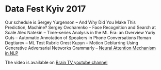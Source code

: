 # Data Fest Kyiv 2017

Our schedule is
Sergey Yurgenson – And Why Did You Make This Prediction, Machine?
Sergey Ovcharenko – Face Recognition and Search at Scale
Alex Natekin – Time-series Analysis in the ML Era: an Overview
Yuriy Guts – Automatic Annotation of Speakers in Phone Conversations
Roman Degtiarev – ML Test Rubric
Orest Kupyn – Motion Deblurring Using Generative Adversarial Networks
Grammarly – [Neural Attention Mechanism in NLP](http://asivokon.github.io/index.html#1)

The video is available on [Brain TV youtube channel](https://www.youtube.com/watch?v=T_YWBGApUgs&t)
